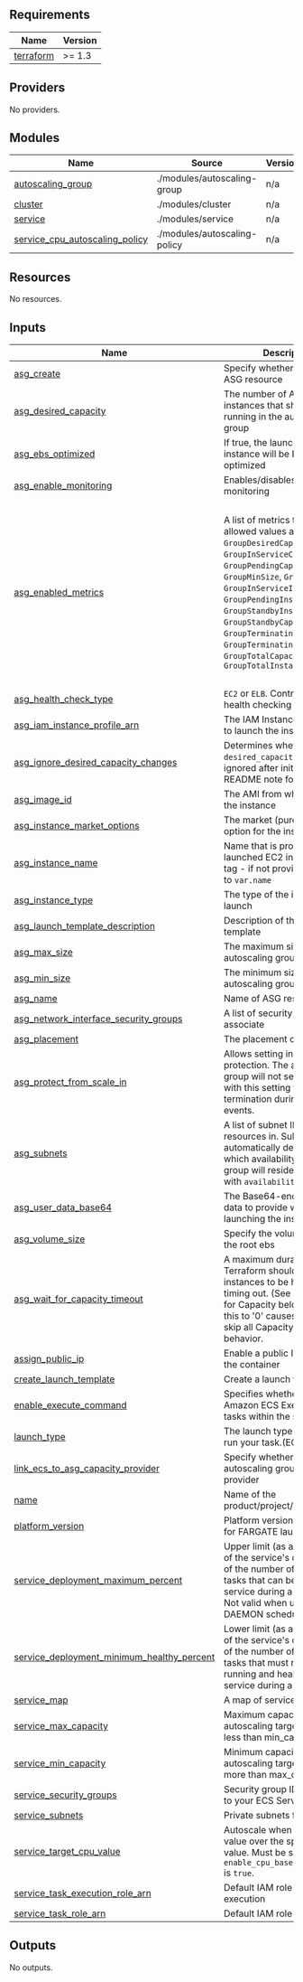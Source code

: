 <!-- BEGINNING OF PRE-COMMIT-TERRAFORM DOCS HOOK -->
## Requirements

| Name | Version |
|------|---------|
| <a name="requirement_terraform"></a> [terraform](#requirement\_terraform) | >= 1.3 |

## Providers

No providers.

## Modules

| Name | Source | Version |
|------|--------|---------|
| <a name="module_autoscaling_group"></a> [autoscaling\_group](#module\_autoscaling\_group) | ./modules/autoscaling-group | n/a |
| <a name="module_cluster"></a> [cluster](#module\_cluster) | ./modules/cluster | n/a |
| <a name="module_service"></a> [service](#module\_service) | ./modules/service | n/a |
| <a name="module_service_cpu_autoscaling_policy"></a> [service\_cpu\_autoscaling\_policy](#module\_service\_cpu\_autoscaling\_policy) | ./modules/autoscaling-policy | n/a |

## Resources

No resources.

## Inputs

| Name | Description | Type | Default | Required |
|------|-------------|------|---------|:--------:|
| <a name="input_asg_create"></a> [asg\_create](#input\_asg\_create) | Specify whether to create ASG resource | `bool` | `false` | no |
| <a name="input_asg_desired_capacity"></a> [asg\_desired\_capacity](#input\_asg\_desired\_capacity) | The number of Amazon EC2 instances that should be running in the autoscaling group | `number` | `null` | no |
| <a name="input_asg_ebs_optimized"></a> [asg\_ebs\_optimized](#input\_asg\_ebs\_optimized) | If true, the launched EC2 instance will be EBS-optimized | `bool` | `true` | no |
| <a name="input_asg_enable_monitoring"></a> [asg\_enable\_monitoring](#input\_asg\_enable\_monitoring) | Enables/disables detailed monitoring | `bool` | `true` | no |
| <a name="input_asg_enabled_metrics"></a> [asg\_enabled\_metrics](#input\_asg\_enabled\_metrics) | A list of metrics to collect. The allowed values are `GroupDesiredCapacity`, `GroupInServiceCapacity`, `GroupPendingCapacity`, `GroupMinSize`, `GroupMaxSize`, `GroupInServiceInstances`, `GroupPendingInstances`, `GroupStandbyInstances`, `GroupStandbyCapacity`, `GroupTerminatingCapacity`, `GroupTerminatingInstances`, `GroupTotalCapacity`, `GroupTotalInstances` | `list(string)` | <pre>[<br>  "GroupDesiredCapacity",<br>  "GroupInServiceCapacity",<br>  "GroupPendingCapacity",<br>  "GroupMinSize",<br>  "GroupMaxSize",<br>  "GroupInServiceInstances",<br>  "GroupPendingInstances",<br>  "GroupStandbyInstances",<br>  "GroupStandbyCapacity",<br>  "GroupTerminatingCapacity",<br>  "GroupTerminatingInstances",<br>  "GroupTotalCapacity",<br>  "GroupTotalInstances"<br>]</pre> | no |
| <a name="input_asg_health_check_type"></a> [asg\_health\_check\_type](#input\_asg\_health\_check\_type) | `EC2` or `ELB`. Controls how health checking is done | `string` | `"ELB"` | no |
| <a name="input_asg_iam_instance_profile_arn"></a> [asg\_iam\_instance\_profile\_arn](#input\_asg\_iam\_instance\_profile\_arn) | The IAM Instance Profile ARN to launch the instance with | `string` | `null` | no |
| <a name="input_asg_ignore_desired_capacity_changes"></a> [asg\_ignore\_desired\_capacity\_changes](#input\_asg\_ignore\_desired\_capacity\_changes) | Determines whether the `desired_capacity` value is ignored after initial apply. See README note for more details | `bool` | `true` | no |
| <a name="input_asg_image_id"></a> [asg\_image\_id](#input\_asg\_image\_id) | The AMI from which to launch the instance | `string` | `""` | no |
| <a name="input_asg_instance_market_options"></a> [asg\_instance\_market\_options](#input\_asg\_instance\_market\_options) | The market (purchasing) option for the instance | `any` | `null` | no |
| <a name="input_asg_instance_name"></a> [asg\_instance\_name](#input\_asg\_instance\_name) | Name that is propogated to launched EC2 instances via a tag - if not provided, defaults to `var.name` | `string` | `""` | no |
| <a name="input_asg_instance_type"></a> [asg\_instance\_type](#input\_asg\_instance\_type) | The type of the instance to launch | `string` | `"t2.micro"` | no |
| <a name="input_asg_launch_template_description"></a> [asg\_launch\_template\_description](#input\_asg\_launch\_template\_description) | Description of the launch template | `string` | `null` | no |
| <a name="input_asg_max_size"></a> [asg\_max\_size](#input\_asg\_max\_size) | The maximum size of the autoscaling group | `number` | `null` | no |
| <a name="input_asg_min_size"></a> [asg\_min\_size](#input\_asg\_min\_size) | The minimum size of the autoscaling group | `number` | `null` | no |
| <a name="input_asg_name"></a> [asg\_name](#input\_asg\_name) | Name of ASG resource | `string` | `""` | no |
| <a name="input_asg_network_interface_security_groups"></a> [asg\_network\_interface\_security\_groups](#input\_asg\_network\_interface\_security\_groups) | A list of security group IDs to associate | `list(string)` | `null` | no |
| <a name="input_asg_placement"></a> [asg\_placement](#input\_asg\_placement) | The placement of the instance | `map(string)` | `null` | no |
| <a name="input_asg_protect_from_scale_in"></a> [asg\_protect\_from\_scale\_in](#input\_asg\_protect\_from\_scale\_in) | Allows setting instance protection. The autoscaling group will not select instances with this setting for termination during scale in events. | `bool` | `false` | no |
| <a name="input_asg_subnets"></a> [asg\_subnets](#input\_asg\_subnets) | A list of subnet IDs to launch resources in. Subnets automatically determine which availability zones the group will reside. Conflicts with `availability_zones` | `list(string)` | `null` | no |
| <a name="input_asg_user_data_base64"></a> [asg\_user\_data\_base64](#input\_asg\_user\_data\_base64) | The Base64-encoded user data to provide when launching the instance | `string` | `null` | no |
| <a name="input_asg_volume_size"></a> [asg\_volume\_size](#input\_asg\_volume\_size) | Specify the volume size for the root ebs | `string` | `30` | no |
| <a name="input_asg_wait_for_capacity_timeout"></a> [asg\_wait\_for\_capacity\_timeout](#input\_asg\_wait\_for\_capacity\_timeout) | A maximum duration that Terraform should wait for ASG instances to be healthy before timing out. (See also Waiting for Capacity below.) Setting this to '0' causes Terraform to skip all Capacity Waiting behavior. | `string` | `null` | no |
| <a name="input_assign_public_ip"></a> [assign\_public\_ip](#input\_assign\_public\_ip) | Enable a public IP address for the container | `bool` | `false` | no |
| <a name="input_create_launch_template"></a> [create\_launch\_template](#input\_create\_launch\_template) | Create a launch template | `bool` | `true` | no |
| <a name="input_enable_execute_command"></a> [enable\_execute\_command](#input\_enable\_execute\_command) | Specifies whether to enable Amazon ECS Exec for the tasks within the service | `bool` | `false` | no |
| <a name="input_launch_type"></a> [launch\_type](#input\_launch\_type) | The launch type on which to run your task.(EC2\|FARGATE) | `string` | `"EC2"` | no |
| <a name="input_link_ecs_to_asg_capacity_provider"></a> [link\_ecs\_to\_asg\_capacity\_provider](#input\_link\_ecs\_to\_asg\_capacity\_provider) | Specify whether to link ECS to autoscaling group capacity provider | `bool` | `false` | no |
| <a name="input_name"></a> [name](#input\_name) | Name of the product/project/application | `string` | `null` | no |
| <a name="input_platform_version"></a> [platform\_version](#input\_platform\_version) | Platform version (applicable for FARGATE launch type) | `string` | `"LATEST"` | no |
| <a name="input_service_deployment_maximum_percent"></a> [service\_deployment\_maximum\_percent](#input\_service\_deployment\_maximum\_percent) | Upper limit (as a percentage of the service's desiredCount) of the number of running tasks that can be running in a service during a deployment. Not valid when using the DAEMON scheduling strategy. | `number` | `200` | no |
| <a name="input_service_deployment_minimum_healthy_percent"></a> [service\_deployment\_minimum\_healthy\_percent](#input\_service\_deployment\_minimum\_healthy\_percent) | Lower limit (as a percentage of the service's desiredCount) of the number of running tasks that must remain running and healthy in a service during a deployment. | `number` | `100` | no |
| <a name="input_service_map"></a> [service\_map](#input\_service\_map) | A map of services to deploy | `map(any)` | `{}` | no |
| <a name="input_service_max_capacity"></a> [service\_max\_capacity](#input\_service\_max\_capacity) | Maximum capacity of ECS autoscaling target, cannot be less than min\_capacity | `number` | `4` | no |
| <a name="input_service_min_capacity"></a> [service\_min\_capacity](#input\_service\_min\_capacity) | Minimum capacity of ECS autoscaling target, cannot be more than max\_capacity | `number` | `1` | no |
| <a name="input_service_security_groups"></a> [service\_security\_groups](#input\_service\_security\_groups) | Security group IDs to attach to your ECS Service | `list(string)` | `[]` | no |
| <a name="input_service_subnets"></a> [service\_subnets](#input\_service\_subnets) | Private subnets for ECS | `list(string)` | `[]` | no |
| <a name="input_service_target_cpu_value"></a> [service\_target\_cpu\_value](#input\_service\_target\_cpu\_value) | Autoscale when CPU Usage value over the specified value. Must be specified if `enable_cpu_based_autoscaling` is `true`. | `number` | `70` | no |
| <a name="input_service_task_execution_role_arn"></a> [service\_task\_execution\_role\_arn](#input\_service\_task\_execution\_role\_arn) | Default IAM role for ECS execution | `string` | n/a | yes |
| <a name="input_service_task_role_arn"></a> [service\_task\_role\_arn](#input\_service\_task\_role\_arn) | Default IAM role for ECS task | `string` | `""` | no |

## Outputs

No outputs.
<!-- END OF PRE-COMMIT-TERRAFORM DOCS HOOK -->
